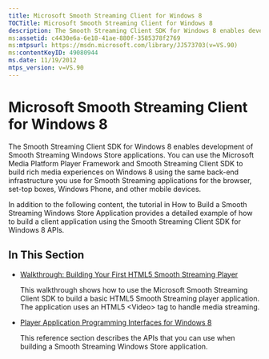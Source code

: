 ```yaml
---
title: Microsoft Smooth Streaming Client for Windows 8
TOCTitle: Microsoft Smooth Streaming Client for Windows 8
description: The Smooth Streaming Client SDK for Windows 8 enables development of Smooth Streaming Windows Store applications.
ms:assetid: c4430e6a-6e18-41ae-880f-3585378f2769
ms:mtpsurl: https://msdn.microsoft.com/library/JJ573703(v=VS.90)
ms:contentKeyID: 49080944
ms.date: 11/19/2012
mtps_version: v=VS.90
---
```


# Microsoft Smooth Streaming Client for Windows 8

The Smooth Streaming Client SDK for Windows 8 enables development of Smooth Streaming Windows Store applications. You can use the Microsoft Media Platform Player Framework and Smooth Streaming Client SDK to build rich media experiences on Windows 8 using the same back-end infrastructure you use for Smooth Streaming applications for the browser, set-top boxes, Windows Phone, and other mobile devices.

In addition to the following content, the tutorial in How to Build a Smooth Streaming Windows Store Application provides a detailed example of how to build a client application using the Smooth Streaming Client SDK for Windows 8 APIs.

## In This Section

  - [Walkthrough: Building Your First HTML5 Smooth Streaming Player](walkthrough-building-your-first-html5-smooth-streaming-player.md)
    
    This walkthrough shows how to use the Microsoft Smooth Streaming Client SDK to build a basic HTML5 Smooth Streaming player application. The application uses an HTML5 \<Video\> tag to handle media streaming.

  - [Player Application Programming Interfaces for Windows 8](player-application-programming-interfaces-for-windows-8.md)
    
    This reference section describes the APIs that you can use when building a Smooth Streaming Windows Store application.
